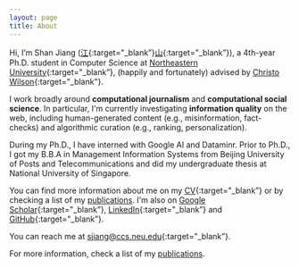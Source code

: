 ```yaml
---
layout: page
title: About
---
```


Hi, I’m Shan Jiang ([江](https://en.wikipedia.org/wiki/Jiang_(surname)#%E6%B1%9F){:target="_blank”}[山](https://en.wikipedia.org/wiki/Radical_46){:target="_blank”}), a 4th-year Ph.D. student in Computer Science at [Northeastern University](https://www.northeastern.edu){:target="_blank”}, (happily and fortunately) advised by [Christo Wilson](https://cbw.sh){:target="_blank"}.

I work broadly around **computational journalism** and **computational social science**. In particular, I'm currently investigating **information quality** on the web, including human-generated content (e.g., misinformation, fact-checks) and algorithmic curation (e.g., ranking, personalization).

During my Ph.D., I have interned with Google AI and Dataminr. Prior to Ph.D., I got my B.B.A in Management Information Systems from Beijing University of Posts and Telecommunications and did my undergraduate thesis at National University of Singapore.

You can find more information about me on my [CV](shanjiang-cv.pdf){:target="_blank”} or by checking a list of my [publications](publications). I'm also on [Google Scholar](https://scholar.google.com/citations?user=0LITOxAAAAAJ){:target="_blank”}, [LinkedIn](https://www.linkedin.com/in/shan-jiang){:target="_blank”} and [GitHub](https://github.com/printfoo){:target="_blank”}.

You can reach me at [sjiang@ccs.neu.edu](mailto:sjiang@ccs.neu.edu){:target="_blank”}. 

For more information, check a list of my [publications](publications).
